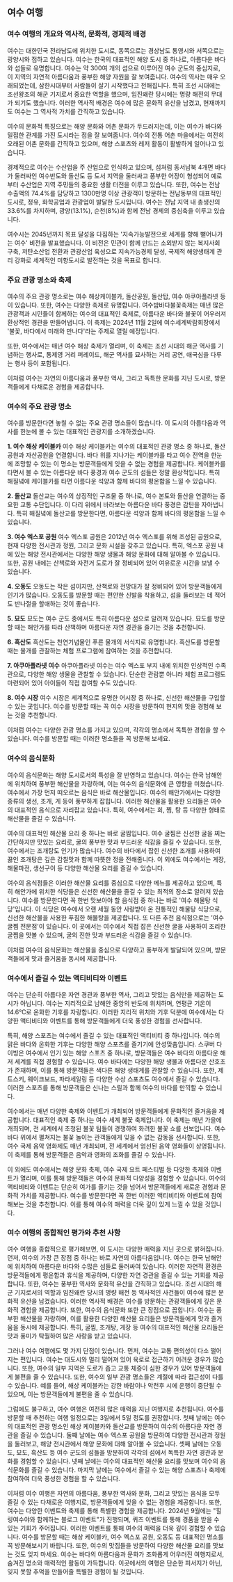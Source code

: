 ## 여수 여행 

### 여수 여행의 개요와 역사적, 문화적, 경제적 배경

여수는 대한민국 전라남도에 위치한 도시로, 동쪽으로는 경상남도 통영시와 서쪽으로는 광양시와 접하고 있습니다. 여수는 한국의 대표적인 해양 도시 중 하나로, 아름다운 바다와 섬들로 유명합니다. 여수는 약 300여 개의 섬으로 이루어진 여수 군도의 중심지로, 이 지역의 자연적 아름다움과 풍부한 해양 자원을 잘 보여줍니다. 여수의 역사는 매우 오래되었는데, 삼한시대부터 사람들이 살기 시작했다고 전해집니다. 특히 조선 시대에는 조선왕조의 해군 기지로서 중요한 역할을 했으며, 임진왜란 당시에는 명량 해전의 무대가 되기도 했습니다. 이러한 역사적 배경은 여수에 많은 문화적 유산을 남겼고, 현재까지도 여수는 그 역사적 가치를 간직하고 있습니다.

여수의 문화적 특징으로는 해양 문화와 어촌 문화가 두드러지는데, 이는 여수가 바다와 밀접한 관계를 가진 도시라는 점을 잘 보여줍니다. 여수의 전통 어촌 마을에서는 여전히 오래된 어촌 문화를 간직하고 있으며, 해양 스포츠와 레저 활동이 활발하게 일어나고 있습니다.

경제적으로 여수는 수산업을 주 산업으로 인식하고 있으며, 섬처럼 동서남북 4개면 바다가 둘러싸인 여수반도와 돌산도 등 도서 지역을 둘러싸고 풍부한 어장이 형성되어 예로부터 수산업은 지역 주민들의 중요한 생활 터전을 이루고 있습니다. 또한, 여수는 전남 수출액의 74.4%를 담당하고 1300만명 이상 관광객이 방문하는 전남동부의 대표적인 도시로, 정유, 화학공업과 관광업이 발달한 도시입니다. 여수는 전남 지역 내 총생산의 33.6%를 차지하며, 광양(13.1%), 순천(8%)과 함께 전남 경제의 중심축을 이루고 있습니다.

여수시는 2045년까지 목표 달성을 다짐하는 '지속가능발전으로 세계를 향해 뻗어나가는 여수' 비전을 발표했습니다. 이 비전은 민관이 함께 만드는 소외받지 않는 복지사회 구축, 저탄소산업 전환과 관광산업 육성으로 지속가능경제 달성, 국제적 해양생태계 관리 강화로 세계적인 미항도시로 발전하는 것을 목표로 합니다.

### 주요 관광 명소와 축제

여수의 주요 관광 명소로는 여수 해상케이블카, 돌산공원, 돌산탑, 여수 아쿠아플라넷 등이 있습니다. 또한, 여수는 다양한 축제로 유명합니다. 여수밤바다불꽃축제는 매년 많은 관광객과 시민들이 함께하는 여수의 대표적인 축제로, 아름다운 바다와 불꽃이 어우러져 환상적인 경관을 만들어냅니다. 이 축제는 2024년 11월 2일에 여수세계박람회장에서 '불꽃, 바다에서 미래와 만나다'라는 주제로 열릴 예정입니다.

또한, 여수에서는 매년 여수 해상 축제가 열리며, 이 축제는 조선 시대의 해군 역사를 기념하는 행사로, 통제영 거리 퍼레이드, 해군 역사를 묘사하는 거리 공연, 애국심을 다루는 행사 등이 포함됩니다.

이처럼 여수는 자연의 아름다움과 풍부한 역사, 그리고 독특한 문화를 지닌 도시로, 방문객들에게 다채로운 경험을 제공합니다.


### 여수의 주요 관광 명소

여수를 방문한다면 놓칠 수 없는 주요 관광 명소들이 많습니다. 이 도시의 아름다움과 역사를 한눈에 볼 수 있는 대표적인 관광지를 소개하겠습니다.

**1. 여수 해상 케이블카**
여수 해상 케이블카는 여수의 대표적인 관광 명소 중 하나로, 돌산공원과 자산공원을 연결합니다. 바다 위를 지나가는 케이블카를 타고 여수 전역을 한눈에 조망할 수 있는 이 명소는 방문객들에게 잊을 수 없는 경험을 제공합니다. 케이블카를 타면서 볼 수 있는 아름다운 바다 풍경과 여수 군도의 섬들은 정말 환상적입니다. 특히 해질녘에 케이블카를 타면 아름다운 석양과 함께 바다의 평온함을 느낄 수 있습니다.

**2. 돌산교**
돌산교는 여수의 상징적인 구조물 중 하나로, 여수 본토와 돌산을 연결하는 중요한 교통 수단입니다. 이 다리 위에서 바라보는 아름다운 바다 풍경은 감탄을 자아냅니다. 특히 해질녘에 돌산교를 방문한다면, 아름다운 석양과 함께 바다의 평온함을 느낄 수 있습니다.

**3. 여수 엑스포 공원**
여수 엑스포 공원은 2012년 여수 엑스포를 위해 조성된 공원으로, 현재 다양한 전시관과 정원, 그리고 문화 시설을 갖추고 있습니다. 특히, 엑스포 공원 내에 있는 해양 전시관에서는 다양한 해양 생물과 해양 문화에 대해 알아볼 수 있습니다. 또한, 공원 내에는 산책로와 자전거 도로가 잘 정비되어 있어 여유로운 시간을 보낼 수 있습니다.

**4. 오동도**
오동도는 작은 섬이지만, 산책로와 전망대가 잘 정비되어 있어 방문객들에게 인기가 많습니다. 오동도를 방문할 때는 편안한 신발을 착용하고, 섬을 둘러보는 데 적어도 반나절을 할애하는 것이 좋습니다.

**5. 묘도**
묘도는 여수 군도 중에서도 특히 아름다운 섬으로 알려져 있습니다. 묘도를 방문할 때는 해안가를 따라 산책하며 아름다운 자연 경관을 즐기는 것을 추천합니다.

**6. 흑산도**
흑산도는 천연기념물인 푸른 물개의 서식지로 유명합니다. 흑산도를 방문할 때는 물개를 관찰하는 체험 프로그램에 참여하는 것을 추천합니다.

**7. 아쿠아플라넷 여수**
아쿠아플라넷 여수는 여수 엑스포 부지 내에 위치한 인상적인 수족관으로, 다양한 해양 생물을 관찰할 수 있습니다. 단순한 관람뿐 아니라 체험 프로그램도 마련되어 있어 아이들이 직접 참여할 수도 있습니다.

**8. 여수 시장**
여수 시장은 세계적으로 유명한 어시장 중 하나로, 신선한 해산물을 구입할 수 있는 곳입니다. 여수를 방문할 때는 꼭 여수 시장을 방문하여 현지의 맛을 경험해 보는 것을 추천합니다.

이처럼 여수는 다양한 관광 명소를 가지고 있으며, 각각의 명소에서 독특한 경험을 할 수 있습니다. 여수를 방문할 때는 이러한 명소들을 꼭 방문해 보세요.


### 여수의 음식문화

여수의 음식문화는 해양 도시로서의 특성을 잘 반영하고 있습니다. 여수는 한국 남해안에 위치하여 풍부한 해산물을 자랑하며, 이는 여수의 음식문화에 큰 영향을 미쳤습니다. 여수에서 가장 먼저 떠오르는 음식은 바로 해산물입니다. 여수의 해안가에서는 다양한 종류의 생선, 조개, 게 등이 풍부하게 잡힙니다. 이러한 해산물을 활용한 요리들은 여수의 대표적인 음식으로 자리잡고 있습니다. 특히, 여수에서는 회, 찜, 탕 등 다양한 형태로 해산물을 즐길 수 있습니다.

여수의 대표적인 해산물 요리 중 하나는 바로 굴찜입니다. 여수 굴찜은 신선한 굴을 찌는 간단하지만 맛있는 요리로, 굴의 풍부한 맛과 부드러운 식감을 즐길 수 있습니다. 또한, 여수에서는 조개탕도 인기가 많습니다. 여수의 바다에서 잡힌 신선한 조개를 사용하여 끓인 조개탕은 깊은 감칠맛과 함께 따뜻한 정을 전해줍니다. 이 외에도 여수에서는 게장, 해물파전, 생선구이 등 다양한 해산물 요리를 즐길 수 있습니다.

여수의 음식점들은 이러한 해산물 요리를 중심으로 다양한 메뉴를 제공하고 있으며, 특히 해안가에 위치한 식당들은 신선한 해산물을 즐길 수 있는 최적의 장소로 알려져 있습니다. 여수를 방문한다면 꼭 한번 맛보아야 할 음식점 중 하나는 바로 '여수 해물탕 식당'입니다. 이 식당은 여수에서 오랜 세월 동안 사랑받아 온 전통적인 해물탕 식당으로, 신선한 해산물을 사용한 푸짐한 해물탕을 제공합니다. 또 다른 추천 음식점으로는 '여수 굴찜 전문점'이 있습니다. 이 곳에서는 여수에서 직접 잡은 신선한 굴을 사용하여 조리한 굴찜을 맛볼 수 있으며, 굴의 진한 맛과 부드러운 식감을 즐길 수 있습니다.

이처럼 여수의 음식문화는 해산물을 중심으로 다양하고 풍부하게 발달되어 있으며, 방문객들에게 맛과 즐거움을 동시에 제공합니다.


### 여수에서 즐길 수 있는 액티비티와 이벤트

여수는 단순히 아름다운 자연 경관과 풍부한 역사, 그리고 맛있는 음식만을 제공하는 도시가 아닙니다. 여수는 지리적으로 남해안 중앙의 반도에 위치하며, 연평균 기온이 14.6℃로 온화한 기후를 자랑합니다. 이러한 지리적 위치와 기후 덕분에 여수에서는 다양한 액티비티와 이벤트를 통해 방문객들에게 더욱 풍성한 경험을 선사합니다.

특히, 해양 스포츠는 여수에서 즐길 수 있는 대표적인 액티비티 중 하나입니다. 여수의 맑은 바다와 온화한 기후는 다양한 해양 스포츠를 즐기기에 안성맞춤입니다. 스쿠버 다이빙은 여수에서 인기 있는 해양 스포츠 중 하나로, 방문객들은 여수 바다의 아름다운 해저 세계를 직접 경험할 수 있습니다. 여수 바다에는 다양한 해양 생물과 아름다운 산호초가 존재하며, 이를 통해 방문객들은 색다른 해양 생태계를 관찰할 수 있습니다. 또한, 제트스키, 웨이크보드, 파라세일링 등 다양한 수상 스포츠도 여수에서 즐길 수 있습니다. 이러한 스포츠를 통해 방문객들은 신나는 스릴과 함께 여수의 바다를 만끽할 수 있습니다.

여수에서는 매년 다양한 축제와 이벤트가 개최되어 방문객들에게 문화적인 즐거움을 제공합니다. 대표적인 축제 중 하나는 여수 세계 불꽃 축제입니다. 이 축제는 매년 가을에 개최되며, 전 세계에서 초청된 불꽃 팀들이 경쟁하여 화려한 불꽃 쇼를 선보입니다. 여수 바다 위에서 펼쳐지는 불꽃 놀이는 관객들에게 잊을 수 없는 감동을 선사합니다. 또한, 여수 국제 음악 영화제도 매년 개최되며, 전 세계에서 엄선된 음악 영화들이 상영됩니다. 이 축제를 통해 방문객들은 음악과 영화의 조화를 즐길 수 있습니다.

이 외에도 여수에서는 해양 문화 축제, 여수 국제 요트 페스티벌 등 다양한 축제와 이벤트가 열리며, 이를 통해 방문객들은 여수의 문화적 다양성을 경험할 수 있습니다. 여수의 액티비티와 이벤트는 단순히 여가를 즐기는 것을 넘어서 방문객들에게 새로운 경험과 문화적 가치를 제공합니다. 여수를 방문한다면 꼭 한번 이러한 액티비티와 이벤트에 참여해보는 것을 추천합니다. 이를 통해 여수의 매력을 더욱 깊이 있게 느낄 수 있을 것입니다.


### 여수 여행의 종합적인 평가와 추천 사항

여수 여행을 종합적으로 평가해보면, 이 도시는 다양한 매력을 지닌 곳으로 밝혀집니다. 먼저, 여수의 가장 큰 장점 중 하나는 바로 자연의 아름다움입니다. 여수는 한국 남해안에 위치하여 아름다운 바다와 수많은 섬들로 둘러싸여 있습니다. 이러한 자연적 환경은 방문객들에게 평온함과 휴식을 제공하며, 다양한 자연 경관을 즐길 수 있는 기회를 제공합니다. 또한, 여수는 풍부한 역사와 문화적 유산을 간직하고 있습니다. 조선 시대의 해군 기지로서의 역할과 임진왜란 당시의 명량 해전 등 역사적인 사건들이 여수에 많은 문화적 유산을 남겼습니다. 이러한 역사적 배경은 여수를 방문하는 관광객들에게 깊은 문화적 경험을 제공합니다. 또한, 여수의 음식문화 또한 큰 장점으로 꼽힙니다. 여수는 풍부한 해산물을 자랑하며, 이를 활용한 다양한 해산물 요리들은 방문객들에게 맛과 즐거움을 동시에 제공합니다. 특히, 굴찜, 조개탕, 게장 등 여수의 대표적인 해산물 요리들은 맛과 풍미가 탁월하여 많은 사랑을 받고 있습니다.

그러나 여수 여행에도 몇 가지 단점이 있습니다. 먼저, 여수는 교통 편의성이 다소 떨어지는 편입니다. 여수는 대도시와 멀리 떨어져 있어 육로로 접근하기 어려운 경우가 많습니다. 또한, 여수의 일부 지역은 도로가 좁고 교통 체증이 심한 경우가 있어 방문객들에게 불편을 줄 수 있습니다. 또한, 여수의 일부 관광 명소들은 계절에 따라 접근성이 다를 수 있습니다. 예를 들어, 해상 케이블카는 강한 바람이나 악천후 시에 운행이 중단될 수 있으며, 이는 방문객들에게 불편을 줄 수 있습니다.

그럼에도 불구하고, 여수 여행은 여전히 많은 매력을 지닌 여행지로 추천됩니다. 여수를 방문할 때 추천하는 여행 일정으로는 3일에서 5일 정도를 권장합니다. 첫째 날에는 여수의 대표적인 관광 명소인 해상 케이블카와 돌산교를 방문하여 여수의 아름다운 자연 경관을 즐길 수 있습니다. 둘째 날에는 여수 엑스포 공원을 방문하여 다양한 전시관과 정원을 둘러보고, 해양 전시관에서 해양 문화에 대해 알아볼 수 있습니다. 셋째 날에는 오동도, 묘도, 흑산도 등 여수 군도의 섬들을 방문하여 각각의 섬에서 독특한 자연 경관과 문화를 경험할 수 있습니다. 넷째 날에는 여수의 대표적인 해산물 요리를 맛보며 여수의 음식문화를 즐길 수 있습니다. 마지막 날에는 여수에서 즐길 수 있는 해양 스포츠나 축제에 참여하여 더욱 풍성한 경험을 할 수 있습니다.

이처럼 여수 여행은 자연의 아름다움, 풍부한 역사와 문화, 그리고 맛있는 음식을 모두 즐길 수 있는 다채로운 여행지로, 방문객들에게 잊을 수 없는 경험을 제공합니다. 또한, 여수는 다양한 이벤트와 축제를 통해 특별한 경험을 제공합니다. 2024년 9월에는 "힐링여수야와 함께하는 블로그 이벤트"가 진행되며, 퀴즈 이벤트를 통해 경품을 받을 수 있는 기회가 주어집니다. 이러한 이벤트를 통해 여수의 매력을 더욱 깊이 경험할 수 있습니다. 여수를 방문할 때는 해상 케이블카, 여수 엑스포 공원, 오동도 등 대표적인 명소를 꼭 방문해보시기 바랍니다. 또한, 여수의 맛집들을 방문하여 다양한 해산물 요리를 맛보는 것도 잊지 마세요. 여수는 바다의 아름다움과 문화가 조화롭게 어우러진 여행지로서, 숨겨진 명소와 매력적인 활동이 가득합니다. 이곳에서의 여행은 단순한 피서지가 아닌, 잊지 못할 추억을 만들어줄 특별한 경험이 될 것입니다.


